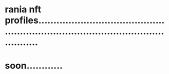 # rania nft profiles..........................................................................................................
# soon............
